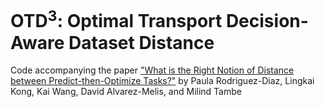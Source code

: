 # OTD<sup>3</sup>: Optimal Transport Decision-Aware Dataset Distance

Code accompanying the paper ["What is the Right Notion of Distance between Predict-then-Optimize Tasks?"](https://arxiv.org/pdf/2409.06997) by Paula Rodriguez-Diaz, Lingkai Kong, Kai Wang, David Alvarez-Melis, and Milind Tambe
